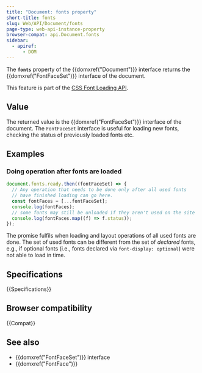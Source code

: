 ```yaml
---
title: "Document: fonts property"
short-title: fonts
slug: Web/API/Document/fonts
page-type: web-api-instance-property
browser-compat: api.Document.fonts
sidebar:
  - apiref:
      - DOM
---
```


The **`fonts`** property of the {{domxref("Document")}} interface returns the {{domxref("FontFaceSet")}} interface of the document.

This feature is part of the [CSS Font Loading API](/en-US/docs/Web/API/CSS_Font_Loading_API).

## Value

The returned value is the {{domxref("FontFaceSet")}} interface of the document.
The `FontFaceSet` interface is useful for loading new fonts, checking the status of previously loaded fonts etc.

## Examples

### Doing operation after fonts are loaded

```js
document.fonts.ready.then((fontFaceSet) => {
  // Any operation that needs to be done only after all used fonts
  // have finished loading can go here.
  const fontFaces = [...fontFaceSet];
  console.log(fontFaces);
  // some fonts may still be unloaded if they aren't used on the site
  console.log(fontFaces.map((f) => f.status));
});
```

The promise fulfils when loading and layout operations of all used fonts are done. The set of used fonts can be different from the set of _declared_ fonts, e.g., if optional fonts (i.e., fonts declared via `font-display: optional`) were not able to load in time.

## Specifications

{{Specifications}}

## Browser compatibility

{{Compat}}

## See also

- {{domxref("FontFaceSet")}} interface
- {{domxref("FontFace")}}
